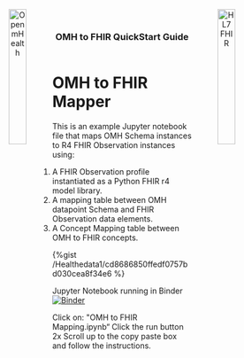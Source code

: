 <!---
tags: omh2fhir
title: wide-template
--->

<!-- icons -->
<header>
<a href="https://www.openmhealth.org/">
<img style="float: left" width="25%" height="25%" src="https://www.openmhealth.org/wp-content/themes/openmhealth2015/dist/images/logo@2x.png" alt="Open mHealth">
</a>


<a href="http://hl7.org/fhir">
<img style="float: right" width="25%" height="25%" src="http://build.fhir.org/assets/images/fhir-logo-www.png" alt="HL7 FHIR">
</a>

<br />

<h3 class="logoHeader" style="text-align: center">OMH to FHIR QuickStart Guide</h3>
</header>


<!-- wide style: to accomodate tables -->

<style>.markdown-body { max-width: 1500px; }</style>

# OMH to FHIR Mapper

This is an example Jupyter notebook file that maps OMH Schema instances to R4 FHIR Observation instances using:

1. A FHIR Observation profile instantiated as a Python FHIR r4 model library.
1. A mapping table between OMH datapoint Schema and FHIR Observation data elements.
1. A Concept Mapping table between OMH to FHIR concepts.

{%gist /Healthedata1/cd8686850ffedf0757bd030cea8f34e6 %}


Jupyter Notebook running in Binder
[![Binder](https://mybinder.org/badge_logo.svg)](https://mybinder.org/v2/gh/Healthedata1/mFHIR/master?filepath=mapping%2Fpython-mapping-example%2F)

Click on: "OMH to FHIR Mapping.ipynb“
Click the run button 2x
Scroll up to the copy paste box and follow the instructions.


